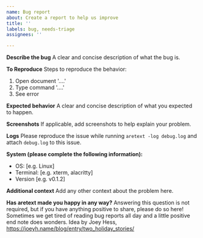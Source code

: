 ```yaml
---
name: Bug report
about: Create a report to help us improve
title: ''
labels: bug, needs-triage
assignees: ''

---
```


**Describe the bug**
A clear and concise description of what the bug is.

**To Reproduce**
Steps to reproduce the behavior:
1. Open document '....'
2. Type command '....'
3. See error

**Expected behavior**
A clear and concise description of what you expected to happen.

**Screenshots**
If applicable, add screenshots to help explain your problem.

**Logs**
Please reproduce the issue while running `aretext -log debug.log` and attach `debug.log` to this issue.

**System (please complete the following information):**
 - OS: [e.g. Linux]
 - Terminal: [e.g. xterm, alacritty]
 - Version [e.g. v0.1.2]

**Additional context**
Add any other context about the problem here.

**Has aretext made you happy in any way?**
Answering this question is not required, but if you have anything positive to share, please do so here!
Sometimes we get tired of reading bug reports all day and a little positive end note does wonders.
Idea by Joey Hess, https://joeyh.name/blog/entry/two_holiday_stories/

